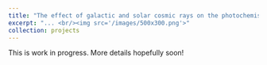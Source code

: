 ```yaml
---
title: "The effect of galactic and solar cosmic rays on the photochemistry of Earth-like planets orbiting an M-dwarf"
excerpt: "... <br/><img src='/images/500x300.png'>"
collection: projects
---
```


This is work in progress. More details hopefully soon!

